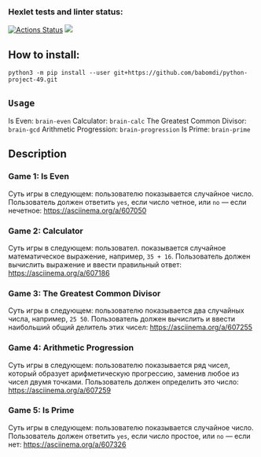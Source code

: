 ### Hexlet tests and linter status:
[![Actions Status](https://github.com/babomdi/python-project-49/workflows/hexlet-check/badge.svg)](https://github.com/babomdi/python-project-49/actions)
<a href="https://codeclimate.com/github/babomdi/python-project-49/maintainability"><img src="https://api.codeclimate.com/v1/badges/07382531979df98f2737/maintainability" /></a>

## How to install:
`python3 -m pip install --user git+https://github.com/babomdi/python-project-49.git`

## `Usage`
Is Even: `brain-even`
Calculator: `brain-calc`
The Greatest Common Divisor: `brain-gcd`
Arithmetic Progression: `brain-progression`
Is Prime: `brain-prime`

## Description


### Game 1: Is Even
Суть игры в следующем: пользователю показывается случайное число. Пользователь должен ответить `yes`, если число четное, или `no` — если нечетное:
https://asciinema.org/a/607050


### Game 2: Calculator
Суть игры в следующем: пользовател. показывается случайное математическое выражение, например, `35 + 16`. Пользователь должен вычислить выражение и ввести правильный ответ:
https://asciinema.org/a/607186


### Game 3: The Greatest Common Divisor
Суть игры в следующем: пользователю показывается два случайных числа, например, `25 50`. Пользователь должен вычислить и ввести наибольший общий делитель этих чисел:
https://asciinema.org/a/607255


### Game 4: Arithmetic Progression
Суть игры в следующем: пользователю показывается ряд чисел, который образует арифметическую прогрессию, заменив любое из чисел двумя точками. Пользователь должен определить это число:
https://asciinema.org/a/607259


### Game 5: Is Prime
Суть игры в следующем: пользователю показывается случайное число. Пользователь должен ответить `yes`, если число простое, или `no` — если нет:
https://asciinema.org/a/607326

